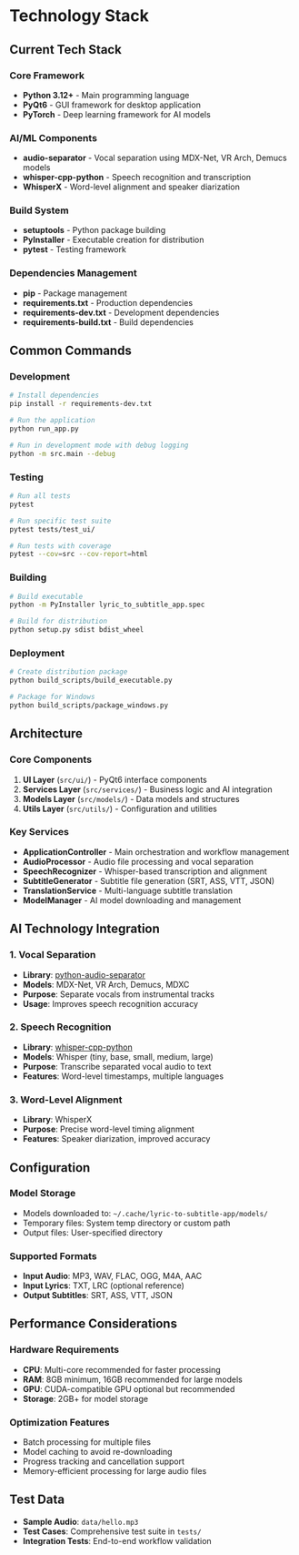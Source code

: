 # Technology Stack

## Current Tech Stack

### Core Framework

- **Python 3.12+** - Main programming language
- **PyQt6** - GUI framework for desktop application
- **PyTorch** - Deep learning framework for AI models

### AI/ML Components

- **audio-separator** - Vocal separation using MDX-Net, VR Arch, Demucs models
- **whisper-cpp-python** - Speech recognition and transcription
- **WhisperX** - Word-level alignment and speaker diarization

### Build System

- **setuptools** - Python package building
- **PyInstaller** - Executable creation for distribution
- **pytest** - Testing framework

### Dependencies Management

- **pip** - Package management
- **requirements.txt** - Production dependencies
- **requirements-dev.txt** - Development dependencies
- **requirements-build.txt** - Build dependencies

## Common Commands

### Development

```bash
# Install dependencies
pip install -r requirements-dev.txt

# Run the application
python run_app.py

# Run in development mode with debug logging
python -m src.main --debug
```

### Testing

```bash
# Run all tests
pytest

# Run specific test suite
pytest tests/test_ui/

# Run tests with coverage
pytest --cov=src --cov-report=html
```

### Building

```bash
# Build executable
python -m PyInstaller lyric_to_subtitle_app.spec

# Build for distribution
python setup.py sdist bdist_wheel
```

### Deployment

```bash
# Create distribution package
python build_scripts/build_executable.py

# Package for Windows
python build_scripts/package_windows.py
```

## Architecture

### Core Components

1. **UI Layer** (`src/ui/`) - PyQt6 interface components
2. **Services Layer** (`src/services/`) - Business logic and AI integration
3. **Models Layer** (`src/models/`) - Data models and structures
4. **Utils Layer** (`src/utils/`) - Configuration and utilities

### Key Services

- **ApplicationController** - Main orchestration and workflow management
- **AudioProcessor** - Audio file processing and vocal separation
- **SpeechRecognizer** - Whisper-based transcription and alignment
- **SubtitleGenerator** - Subtitle file generation (SRT, ASS, VTT, JSON)
- **TranslationService** - Multi-language subtitle translation
- **ModelManager** - AI model downloading and management

## AI Technology Integration

### 1. Vocal Separation

- **Library**: [python-audio-separator](https://github.com/nomadkaraoke/python-audio-separator)
- **Models**: MDX-Net, VR Arch, Demucs, MDXC
- **Purpose**: Separate vocals from instrumental tracks
- **Usage**: Improves speech recognition accuracy

### 2. Speech Recognition

- **Library**: [whisper-cpp-python](https://github.com/carloscdias/whisper-cpp-python)
- **Models**: Whisper (tiny, base, small, medium, large)
- **Purpose**: Transcribe separated vocal audio to text
- **Features**: Word-level timestamps, multiple languages

### 3. Word-Level Alignment

- **Library**: WhisperX
- **Purpose**: Precise word-level timing alignment
- **Features**: Speaker diarization, improved accuracy

## Configuration

### Model Storage

- Models downloaded to: `~/.cache/lyric-to-subtitle-app/models/`
- Temporary files: System temp directory or custom path
- Output files: User-specified directory

### Supported Formats

- **Input Audio**: MP3, WAV, FLAC, OGG, M4A, AAC
- **Input Lyrics**: TXT, LRC (optional reference)
- **Output Subtitles**: SRT, ASS, VTT, JSON

## Performance Considerations

### Hardware Requirements

- **CPU**: Multi-core recommended for faster processing
- **RAM**: 8GB minimum, 16GB recommended for large models
- **GPU**: CUDA-compatible GPU optional but recommended
- **Storage**: 2GB+ for model storage

### Optimization Features

- Batch processing for multiple files
- Model caching to avoid re-downloading
- Progress tracking and cancellation support
- Memory-efficient processing for large audio files

## Test Data

- **Sample Audio**: `data/hello.mp3`
- **Test Cases**: Comprehensive test suite in `tests/`
- **Integration Tests**: End-to-end workflow validation
